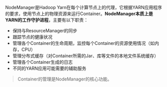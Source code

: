 NodeManager是Hadoop Yarn在每个计算节点上的代理，它根据YARN应用程序的要求，使用节点上的物理资源来运行Container。**NodeManager本质上是YARN的工作守护进程**，主要有以下职责：

- 保持与ResourceManager的同步
- 跟踪节点的健康状况
- 管理各个Container的生命周期，监控每个Container的资源使用情况（如内存，CPU）
- 管理分布式缓存（对Container所需的Jar、库等文件的本地文件系统缓存）
- 管理各个Container生成的日志
- 不同的YARN应用可能需要的辅助服务

> Container的管理是NodeManager的核心功能。